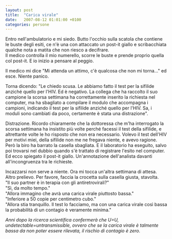 ```yaml
---
layout: post
title:  "Carica virale"
date:   2007-08-12 01:01:00 +0100
categories: persone
---
```

Entro nell'ambulatorio e mi siedo. Butto l'occhio sulla scatola che contiene le buste degli esiti, ce n'è una con attaccato un post-it giallo e scribacchiata qualche nota a matita che non riesco a decifrare.  
Il medico controlla il mio numerello, scorre le buste e prende proprio quella col post-it. E io inizio a pensare al peggio.

Il medico mi dice "Mi attenda un attimo, c'è qualcosa che non mi torna..." ed esce. Niente panico.

Torna dicendo: "Le chiedo scusa. Le abbiamo fatto il test per la sifilide anziché quello per l'HIV. Ed è negativo. La collega che ha raccolto il suo campione la scorsa settimana ha correttamente inserito la richiesta nel computer, ma ha sbagliato a compilare il modulo che accompagna i campioni, indicando il test per la sifilide anziché quello per l'HIV. Sa, i moduli sono cambiati da poco, certamente è stata una distrazione".

Distrazione. Ricordo chiaramente che la dottoressa che m'ha interrogato la scorsa settimana ha insistito più volte perché facessi il test della sifilide, e altrettante volte le ho risposto che non era necessario. Volevo il test dell'HIV per motivi miei, della sifilide non me ne fregava niente, e avevo ragione. Però la biro ha barrato la casella sbagliata. E il laboratorio ha eseguito, salvo poi trovarsi nel dubbio quando s'è trattato di registrare l'esito nel computer. Ed ecco spiegato il post-it giallo. Un'annotazione dell'analista davanti all'incongruenza tra le richieste.

Incazzarsi non serve a niente. Ora mi tocca un'altra settimana di attesa. Altro prelievo. Per favore, faccia la crocetta sulla casella giusta, stavolta.  
"Il suo partner è in terapia con gli antiretrovirali?"  
"Sì, da molto tempo."  
"Allora immagino che avrà una carica virale piuttosto bassa."  
"Inferiore a 50 copie per centimetro cubo."  
"Allora stia tranquillo. Il test lo facciamo, ma con una carica virale così bassa la probabilità di un contagio è veramente minima."

*Anni dopo la ricerca scientifica confermerà che U=U, undetectable=untransmissible, ovvero che se la carica virale è talmente bassa da non poter essere rilevata, il rischio di contagio è zero.*
